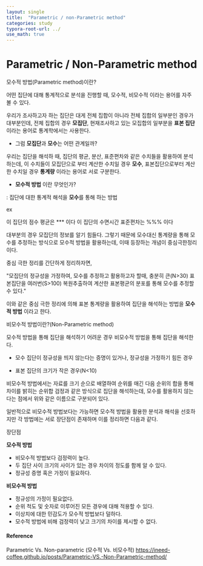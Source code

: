 ```yaml
---
layout: single
title:  "Parametric / non-Parametric method"
categories: study
typora-root-url: ../
use_math: true
---
```


# Parametric / Non-Parametric method

모수적 방법(Parametric method)이란?

어떤 집단에 대해 통계적으로 분석을 진행할 때, 모수적, 비모수적 이라는 용어를 자주 볼 수 있다.



우리가 조사하고자 하는 집단은 대게 전체 집합이 아니라 전체 집합의 일부분인 경우가 대부분인데, 전체 집합의 경우 **모집단**,
현재조사하고 있는 모집합의 일부분을 **표본 집단** 이라는 용어로 통계학에서는 사용한다.



- 그럼 **모집단**과 **모수**는 어떤 관계일까?

우리는 집단을 해석하 때, 집단의 평균, 분산, 표준편차와 같은 수치들을 활용하여 분석하는데, 이 수치들이 모집단으로 부터 계산한 수치일 경우 **모수**, 표본집단으로부터 계산한 수치일 경우 **통계량** 이라는 용어로 서로 구분한다.

- **모수적 방법** 이란 무엇인가?

: 집단에 대한 통계적 해석을 **모수**를 통해 하는 방법

ex

이 집단의 점수 평균은 *** 이다
이 집단의 수면시간 표준편차는 %%% 이다



대부분의 경우 모집단의 정보를 알기 힘들다. 그렇기 때문에 모수대신 통계량을 통해 모수를 추정하는 방식으로 모수적 방법을 활용하는데, 이때 등장하는 개념이 중심극한정리 이다.



중심 극한 정리를 간단하게 정리하자면,

"모집단의 정규성을 가정하여, 모수를 추정하고 활용하고자 할때, 충분히 큰(N>30) 표본집단을 여러번(S>100) 복원추출하여 계산한 표본평균의 분포를 통해 모수를 추정할 수 있다."

이와 같은 중심 극한 정리에 의해 표본 통계량을 활용하여 집단을 해석하는 방법을 **모수적 방법** 이라고 한다.



비모수적 방법이란?(Non-Parametric method)

모수적 방법을 통해 집단을 해석하기 어려운 경우 비모수적 방법을 통해 집단을 해석한다.

- 모수 집단이 정규성을 띄지 않는다는 증명이 있거나, 정규성을 가정하기 힘든 경우

- 표본 집단의 크기가 작은 경우(N<10)

비모수적 방법에서는 자료를 크기 순으로 배열하여 순위를 매긴 다음 순위의 합을 통해 차이를 밝히는 순위합 검정과 같은 방식으로 집단을 해석하는데, 모수를 활용하지 않는다는 점에서 위와 같은 이름으로 구분되어 있다.



일반적으로 비모수적 방법보다는 가능하면 모수적 방법을 활용한 분석과 해석을 선호하지만 각 방법에는 서로 장단점이 존재하며 이를 정리하면 다음과 같다.



장단점

**모수적 방법**

- 비모수적 방법보다 검정력이 높다.
- 두 집단 사이 크기의 사이가 있는 경우 차이의 정도를 함께 알 수 있다.
- 정규성 증명 혹은 가정이 필요하다.

**비모수적 방법**

- 정규성의 가정이 필요없다.
- 순위 척도 및 숫자로 이루어진 모든 경우에 대해 적용할 수 있다.
- 이상치에 대한 민감도가 모수적 방법보다 덜하다.
- 모수적 방법에 비해 검정력이 낮고 크기의 차이를 제시할 수 없다.



#### Reference

Parametric Vs. Non-parametric (모수적 Vs. 비모수적)
https://ineed-coffee.github.io/posts/Parametric-VS.-Non-Parametric-method/